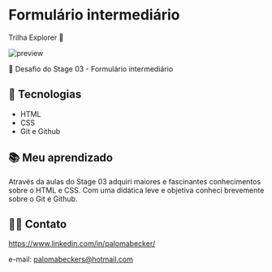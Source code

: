 # Formulário intermediário

Trilha Explorer 🚀

![preview](./images/form_mentoria.png)

💜 Desafio do Stage 03 - Formulário intermediário

## 🔰 Tecnologias

- HTML
- CSS
- Git e Github

## 📚 Meu aprendizado

Através da aulas do Stage 03 adquiri maiores e fascinantes conhecimentos sobre o HTML e CSS.
Com uma didática leve e objetiva conheci brevemente sobre o Git e Github.

## 🤸‍♀️ Contato

https://www.linkedin.com/in/palomabecker/

e-mail: palomabeckers@hotmail.com